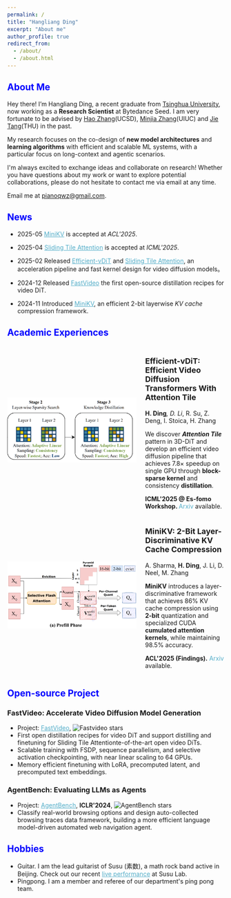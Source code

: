 ```yaml
---
permalink: /
title: "Hangliang Ding"
excerpt: "About me"
author_profile: true
redirect_from: 
  - /about/
  - /about.html
---
```

<h2 class="col">
<font color=blue>About Me</font>
</h2>

Hey there! I’m Hangliang Ding, a recent graduate from <a href="https://www.tsinghua.edu.cn/">Tsinghua University</a>, now working as a **Research Scientist** at Bytedance Seed. I am very fortunate to be advised by <a href="https://cseweb.ucsd.edu/~haozhang/">Hao Zhang</a>(UCSD), <a href="https://minjiazhang.github.io/">Minjia Zhang</a>(UIUC) and <a href="http://keg.cs.tsinghua.edu.cn/jietang">Jie Tang</a>(THU) in the past.

My research focuses on the co-design of **new model architectures** and **learning algorithms** with efficient and scalable ML systems, with a particular focus on long-context and agentic scenarios.

I'm always excited to exchange ideas and collaborate on research! Whether you have questions about my work or want to explore potential collaborations, please do not hesitate to contact me via email at any time.


Email me at <a href="mailto:pianoqwz@gmail.com" style="color: #52ADC8; text-decoration: none; border-bottom: 1px solid #52ADC8;">pianoqwz@gmail.com</a>.

<h2 class="col">
<font color=blue>News</font>
</h2>

- 2025-05 <a href="https://arxiv.org/abs/2411.18077" style="color: #52ADC8; text-decoration: underline;">MiniKV</a> is accepted at <i>ACL'2025</i>.

- 2025-04 <a href="https://arxiv.org/abs/2502.04507" style="color: #52ADC8; text-decoration: underline;">Sliding Tile Attention</a> is accepted at <i>ICML'2025</i>.

- 2025-02 Released <a href="https://arxiv.org/abs/2502.06155" style="color: #52ADC8; text-decoration: underline;"> Efficient-vDiT</a> and <a href="https://arxiv.org/abs/2502.04507" style="color: #52ADC8; text-decoration: underline;"> Sliding Tile Attention</a>, an acceleration pipeline and fast kernel design for video diffusion models。

- 2024-12 Released  <a href="https://github.com/hao-ai-lab/FastVideo" style="color: #52ADC8; text-decoration: underline;">FastVideo</a> the first open-source distillation recipes for video DiT.

- 2024-11 Introduced <a href="https://arxiv.org/abs/2411.18077" style="color: #52ADC8; text-decoration: underline;">MiniKV</a>, an efficient 2-bit layerwise <i>KV cache</i> compression framework.

<h2 class="col">
<font color=blue>Academic Experiences</font>
</h2>

<div style="display: flex; align-items: center;">

<div style="flex-shrink: 0; margin-right: 20px;">

<img src="../images/vdit.png" alt="Efficient-vDiT Illustration" style="max-width: 300px;">

</div>

<div>

<h3 style="font-size: 18px; font-weight: bold; margin-bottom: 10px;">

Efficient-vDiT: Efficient Video Diffusion Transformers With Attention Tile

</h3>

<div style="font-size: 14px; margin-bottom: 10px;">

<b>H. Ding</b>*, D. Li*, R. Su, Z. Deng, I. Stoica, H. Zhang

</div>

<div style="font-size: 14px; margin-bottom: 10px;">

We discover <b><i>Attention Tile</i></b> pattern in 3D-DiT and develop an efficient video diffusion pipeline that achieves 7.8× speedup on single GPU through <b>block-sparse kernel</b> and consistency <b>distillation</b>.

</div>

<div style="font-size: 14px; margin-top: 10px;">

<b>ICML'2025 @ Es-fomo Workshop. </b><a href="https://arxiv.org/abs/2502.06155" style="text-decoration: none; color: #52ADC8;">Arxiv</a> available.

</div>

</div>

</div>

<div style="display: flex; align-items: center;">

<div style="flex-shrink: 0; margin-right: 20px;">

<img src="../images/minikv.png" alt="MiniKV Illustration" style="max-width: 300px;">

</div>

<div>

<h3 style="font-size: 18px; font-weight: bold; margin-bottom: 10px;">

MiniKV: 2-Bit Layer-Discriminative KV Cache Compression

</h3>

<div style="font-size: 14px; margin-bottom: 10px;">

A. Sharma, <b>H. Ding</b>, J. Li, D. Neel, M. Zhang

</div>

<div style="font-size: 14px; margin-bottom: 10px;">

<b>MiniKV</b> introduces a layer-discriminative framework that achieves 86% KV cache compression using <b>2-bit</b> quantization and specialized CUDA <b>cumulated attention kernels</b>, while maintaining 98.5% accuracy.

</div>

<div style="font-size: 14px; margin-top: 10px;">


<b>ACL'2025 (Findings).</b>  <a href="https://arxiv.org/abs/2411.18077" style="text-decoration: none; color: #52ADC8;">Arxiv</a> available. 

</div>

</div>

</div>

<h2 class="col">
<font color=blue>Open-source Project</font>
</h2>

<div class="section-text col-right">
<h3><a href="#" style="text-decoration: none;"><span class="emph">FastVideo: Accelerate Video Diffusion Model Generation</span></a></h3>
</div>

<ul>
    <li>Project: <a href="https://github.com/hao-ai-lab/FastVideo" style="color: #52ADC8; text-decoration: underline;">FastVideo</a>, <img src="https://img.shields.io/github/stars/hao-ai-lab/FastVideo?style=social" alt="Fastvideo stars">
    <li> First open distillation recipes for video DiT and support distilling and finetuning for Sliding Tile Attentionte-of-the-art open video DiTs. </li>
    <li> Scalable training with FSDP, sequence parallelism, and selective activation checkpointing, with near linear scaling to 64 GPUs.</li>
    <li> Memory efficient finetuning with LoRA, precomputed latent, and precomputed text embeddings.</li>
    </li>
</ul>

<div class="section-text col-right">
<h3><a href="#" style="text-decoration: none;"><span class="emph">AgentBench: Evaluating LLMs as Agents</span></a></h3>
</div>

<ul>
    <li>Project: <a href="https://github.com/THUDM/AgentBench" style="color: #52ADC8; text-decoration: underline;">AgentBench</a>, <strong>ICLR'2024</strong>, <img src="https://img.shields.io/github/stars/THUDM/Agentbench?style=social" alt="AgentBench stars">
    <li>Classify real-world browsing options and design auto-collected browsing traces data framework, building a more efficient language model-driven automated web navigation agent.</li>
    </li>
</ul>

<h2 class="col">
<font color=blue>Hobbies</font>
</h2>

<ul>
    <li>Guitar. I am the lead guitarist of Susu (素数), a math rock band active in Beijing. Check out our recent <a href="https://www.bilibili.com/video/BV1Lqi6YqExg/" style="color: #52ADC8; text-decoration: underline;">live performance</a> at Susu Lab.</li>
    <li>Pingpong. I am a member and referee of our department's ping pong team.</li>
</ul>

<script type='text/javascript' id='mapmyvisitors' src='https://mapmyvisitors.com/map.js?cl=0e1633&w=300&t=n&d=BaGflHS_b6UVarU47t3FocXlpffDkn4PhjcsiJi4FzQ&co=0b4975&ct=cdd4d9&cmo=3acc3a&cmn=ff5353'></script>

